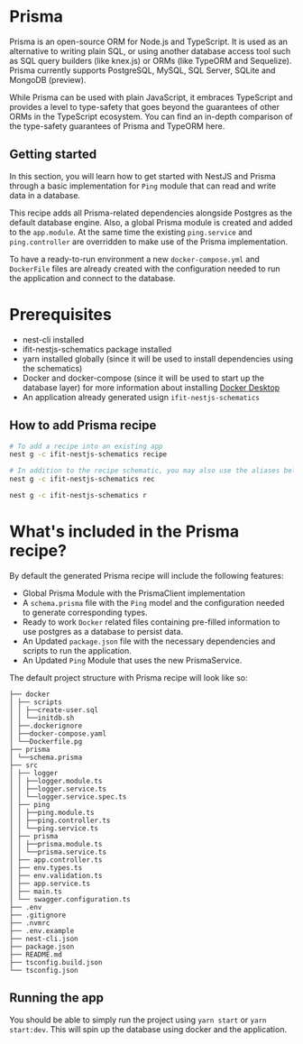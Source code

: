 # Prisma

Prisma is an open-source ORM for Node.js and TypeScript. It is used as an alternative to writing plain SQL, or using another database access tool such as SQL query builders (like knex.js) or ORMs (like TypeORM and Sequelize). Prisma currently supports PostgreSQL, MySQL, SQL Server, SQLite and MongoDB (preview).

While Prisma can be used with plain JavaScript, it embraces TypeScript and provides a level to type-safety that goes beyond the guarantees of other ORMs in the TypeScript ecosystem. You can find an in-depth comparison of the type-safety guarantees of Prisma and TypeORM here.

## Getting started
In this section, you will learn how to get started with NestJS and Prisma through a basic implementation for `Ping` module that can read and write data in a database.

This recipe adds all Prisma-related dependencies alongside Postgres as the default database engine. Also, a global Prisma module is created and added to the `app.module`. At the same time the existing `ping.service` and `ping.controller` are overridden to make use of the Prisma implementation.

To have a ready-to-run environment a new `docker-compose.yml` and `DockerFile` files are already created with the configuration needed to run the application and connect to the database.

# Prerequisites

* nest-cli installed
* ifit-nestjs-schematics package installed
* yarn installed globally (since it will be used to install dependencies using the schematics)
* Docker and docker-compose (since it will be used to start up the database layer) for more information about installing [Docker Desktop](https://www.docker.com/products/docker-desktop)
* An application already generated usign `ifit-nestjs-schematics`

## How to add Prisma recipe

```bash
# To add a recipe into an existing app
nest g -c ifit-nestjs-schematics recipe

# In addition to the recipe schematic, you may also use the aliases below
nest g -c ifit-nestjs-schematics rec

nest g -c ifit-nestjs-schematics r

```

# What's included in the Prisma recipe?

By default the generated Prisma recipe will include the following features:

* Global Prisma Module with the PrismaClient implementation
*  A `schema.prisma` file with the `Ping` model and the configuration needed to generate corresponding types.
* Ready to work `Docker` related files containing pre-filled information to use postgres as a database to persist data.
* An Updated `package.json` file with the necessary dependencies and scripts to run the application.
* An Updated `Ping` Module that uses the new PrismaService.


The default project structure with Prisma recipe will look like so:


```
├── docker
│ ├── scripts
│ │ ├──create-user.sql
│ │ └──initdb.sh
│ ├──.dockerignore
│ ├──docker-compose.yaml
│ └──Dockerfile.pg
├── prisma
│ └──schema.prisma
├── src
│ ├── logger
│ │ ├──logger.module.ts
│ │ ├──logger.service.ts
│ │ └──logger.service.spec.ts
│ ├── ping
│ │ ├──ping.module.ts
│ │ ├──ping.controller.ts
│ │ └──ping.service.ts
│ ├── prisma
│ │ ├──prisma.module.ts
│ │ └──prisma.service.ts
│ ├── app.controller.ts
│ ├── env.types.ts
│ ├── env.validation.ts
│ ├── app.service.ts
│ ├── main.ts
│ └── swagger.configuration.ts
├── .env
├── .gitignore
├── .nvmrc
├── .env.example
├── nest-cli.json
├── package.json
├── README.md
├── tsconfig.build.json
└── tsconfig.json
```

## Running the app

You should be able to simply run the project using ```yarn start``` or ```yarn start:dev```. This will spin up the database using docker and the application.